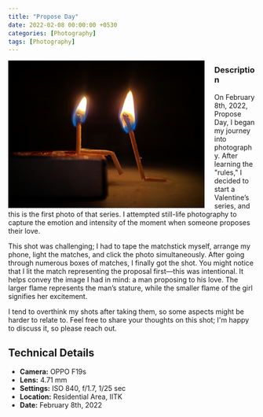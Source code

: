 ```yaml
---
title: "Propose Day"
date: 2022-02-08 00:00:00 +0530
categories: [Photography]
tags: [Photography]
---
```


<div style="float: left; margin-right: 20px;">
    <img src="assets/images/Valentine's Day_Praneat Data.jpg" alt="Photo Description" width="400"/>
</div>

### Description

On February 8th, 2022, Propose Day, I began my journey into photography. After learning the "rules," I decided to start a Valentine’s series, and this is the first photo of that series. I attempted still-life photography to capture the emotion and intensity of the moment when someone proposes their love.

This shot was challenging; I had to tape the matchstick myself, arrange my phone, light the matches, and click the photo simultaneously. After going through numerous boxes of matches, I finally got the shot. You might notice that I lit the match representing the proposal first—this was intentional. It helps convey the image I had in mind: a man proposing to his love. The larger flame represents the man’s stature, while the smaller flame of the girl signifies her excitement.

I tend to overthink my shots after taking them, so some aspects might be harder to relate to. Feel free to share your thoughts on this shot; I'm happy to discuss it, so please reach out.

## Technical Details

- **Camera:** OPPO F19s
- **Lens:** 4.71 mm
- **Settings:** ISO 840, f/1.7, 1/25 sec
- **Location:** Residential Area, IITK
- **Date:** February 8th, 2022
